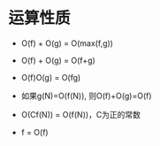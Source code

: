 # 运算性质

- O(f) + O(g) = O(max(f,g))

- O(f) + O(g) = O(f+g)

- O(f)O(g) = O(fg)

- 如果g(N)=O(f(N)), 则O(f)+O(g)=O(f)

- O(Cf(N)) = O(f(N))，C为正的常数

- f = O(f)

